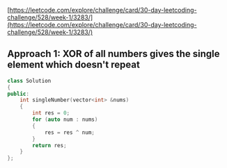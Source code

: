 [https://leetcode.com/explore/challenge/card/30-day-leetcoding-challenge/528/week-1/3283/](https://leetcode.com/explore/challenge/card/30-day-leetcoding-challenge/528/week-1/3283/)

## Approach 1: XOR of all numbers gives the single element which doesn't repeat

```cpp
class Solution
{
public:
    int singleNumber(vector<int> &nums)
    {
        int res = 0;
        for (auto num : nums)
        {
            res = res ^ num;
        }
        return res;
    }
};
```
